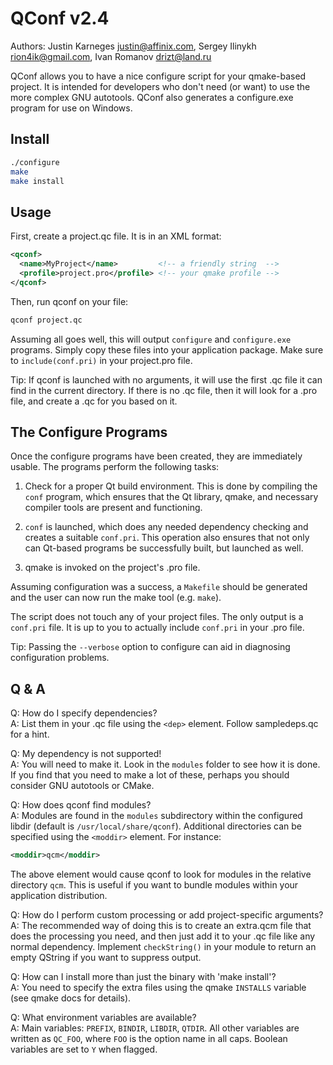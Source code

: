 QConf v2.4
==========

Authors: Justin Karneges <justin@affinix.com>, Sergey Ilinykh <rion4ik@gmail.com>, Ivan Romanov <drizt@land.ru>  

QConf allows you to have a nice configure script for your qmake-based project. It is intended for developers who don't need (or want) to use the more complex GNU autotools. QConf also generates a configure.exe program for use on Windows.

Install
-------

```sh
./configure
make
make install
```

Usage
-----

First, create a project.qc file. It is in an XML format:

```xml
<qconf>
  <name>MyProject</name>         <!-- a friendly string  -->
  <profile>project.pro</profile> <!-- your qmake profile -->
</qconf>
```

Then, run qconf on your file:

```sh
qconf project.qc
```

Assuming all goes well, this will output `configure` and `configure.exe` programs. Simply copy these files into your application package. Make sure to `include(conf.pri)` in your project.pro file.

Tip: If qconf is launched with no arguments, it will use the first .qc file it can find in the current directory. If there is no .qc file, then it will look for a .pro file, and create a .qc for you based on it.

The Configure Programs
----------------------

Once the configure programs have been created, they are immediately usable. The programs perform the following tasks:

1. Check for a proper Qt build environment. This is done by compiling the `conf` program, which ensures that the Qt library, qmake, and necessary compiler tools are present and functioning.

2. `conf` is launched, which does any needed dependency checking and creates a suitable `conf.pri`. This operation also ensures that not only can Qt-based programs be successfully built, but launched as well.

3. qmake is invoked on the project's .pro file.

Assuming configuration was a success, a `Makefile` should be generated and the user can now run the make tool (e.g. `make`).

The script does not touch any of your project files. The only output is a `conf.pri` file. It is up to you to actually include `conf.pri` in your .pro file.

Tip: Passing the `--verbose` option to configure can aid in diagnosing configuration problems.

Q & A
-----

Q: How do I specify dependencies?  
A: List them in your .qc file using the `<dep>` element. Follow sampledeps.qc for a hint.

Q: My dependency is not supported!  
A: You will need to make it. Look in the `modules` folder to see how it is done. If you find that you need to make a lot of these, perhaps you should consider GNU autotools or CMake.

Q: How does qconf find modules?  
A: Modules are found in the `modules` subdirectory within the configured libdir (default is `/usr/local/share/qconf`). Additional directories can be specified using the `<moddir>` element. For instance:

```xml
<moddir>qcm</moddir>
```

The above element would cause qconf to look for modules in the relative directory `qcm`. This is useful if you want to bundle modules within your application distribution.

Q: How do I perform custom processing or add project-specific arguments?  
A: The recommended way of doing this is to create an extra.qcm file that does the processing you need, and then just add it to your .qc file like any normal dependency. Implement `checkString()` in your module to return an empty QString if you want to suppress output.

Q: How can I install more than just the binary with 'make install'?  
A: You need to specify the extra files using the qmake `INSTALLS` variable (see qmake docs for details).

Q: What environment variables are available?  
A: Main variables: `PREFIX`, `BINDIR`, `LIBDIR`, `QTDIR`. All other variables are written as `QC_FOO`, where `FOO` is the option name in all caps. Boolean variables are set to `Y` when flagged.
